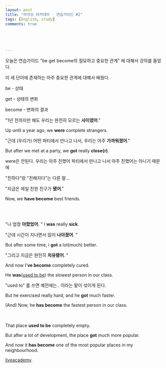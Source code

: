 ```yaml
---
layout: post
title: "라이브 아카데미 - 연습가이드 #2"
tags: [English, study]
comments: true





---
```


오늘은 연습가이드  "be get become의 절묘하고 중요한 관계" 에 대해서 강의를 들었다.

이 세 단어에 존재하는 아주 중요한 관계에 대해서 배웠다.

be - 상태

get - 상태의 변화

become - 변화의 결과



"1년 전까지만 해도 우리는 완전히 모르는 **사이였어**."

Up until a year ago, we **were** complete strangers.

"근데 (우리가) 어떤 파티에서 만나고 나서, 우리는 아주 **가까워졌어**."

But after we met at a party, we **got** really **close(r)**.

were은 안된다. 우리는 아주 친했어 파티에서 만나고 나서 아주 친했어는 아니기 때문에

"친하다"랑 "친해지다"는 다른 말...

"지금은 제일 친한 친구가 **됐어**."

Now, we **have become** best friends.

<br><br>

"나 엄청 **아팠었어**. "
I **was** really **sick**. 

"근데 시간이 지나면서 많이 **나아졌어**. "

But after some time, i **got** a lot(much) better. 

"그리고 지금은 완전히 **치유됐어**. "

And now I'**ve become** completely cured. 

He **was**(<u>used to be</u>) the slowest person in our class. 

"used to" 를 쓰면 예전에는.. 이라는 말이 섞이게 된다.

But he exercised really hard, and he **got** much faster. 

(And) Now, he **has become** the fastest person in our class. 

<br><br>That place **used to be** completely empty. 

But after a lot of development, the place **got** much more popular. 

And now it **has become** one of the most popular places in my neighbourhood.﻿



[liveacademy](https://www.youtube.com/watch?v=OrIKzgdAKgA&list=PLIsIUJcT0HIU3r526hLOSkF3zAw7tqyx8&index=54).


